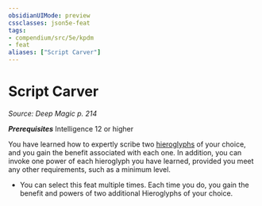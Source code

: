 ```yaml
---
obsidianUIMode: preview
cssclasses: json5e-feat
tags:
- compendium/src/5e/kpdm
- feat
aliases: ["Script Carver"]
---
```

# Script Carver
*Source: Deep Magic p. 214*  

***Prerequisites*** Intelligence 12 or higher

You have learned how to expertly scribe two [hieroglyphs](compendium/lists/list-optfeaturetype-hieroglyph.md) of your choice, and you gain the benefit associated with each one. In addition, you can invoke one power of each hieroglyph you have learned, provided you meet any other requirements, such as a minimum level.

- You can select this feat multiple times. Each time you do, you gain the benefit and powers of two additional Hieroglyphs of your choice.